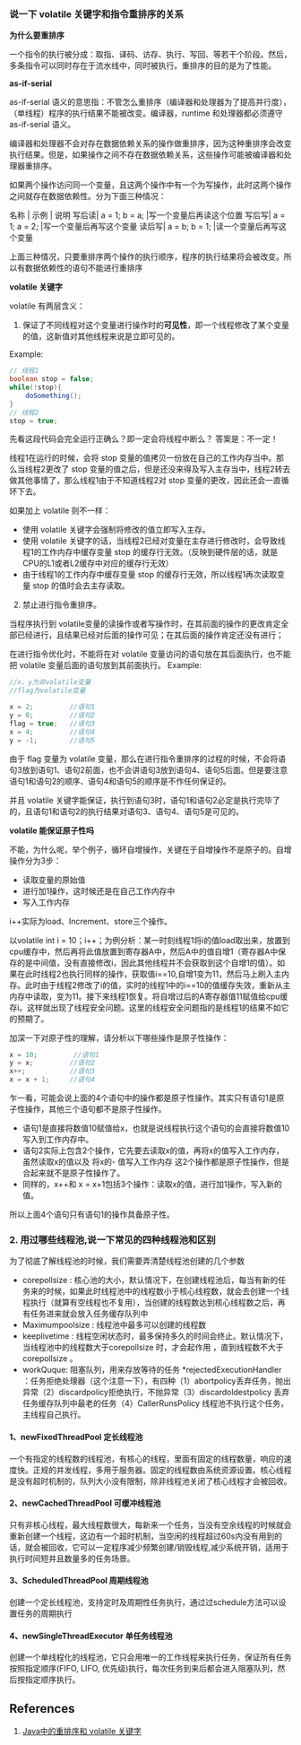 ### 说一下 volatile 关键字和指令重排序的关系

**为什么要重排序**

一个指令的执行被分成：取指、译码、访存、执行、写回、等若干个阶段。然后，多条指令可以同时存在于流水线中，同时被执行。重排序的目的是为了性能。

**as-if-serial**

as-if-serial 语义的意思指：不管怎么重排序（编译器和处理器为了提高并行度），（单线程）程序的执行结果不能被改变。编译器，runtime 和处理器都必须遵守 as-if-serial 语义。

编译器和处理器不会对存在数据依赖关系的操作做重排序，因为这种重排序会改变执行结果。但是，如果操作之间不存在数据依赖关系，这些操作可能被编译器和处理器重排序。

如果两个操作访问同一个变量，且这两个操作中有一个为写操作，此时这两个操作之间就存在数据依赖性。分为下面三种情况：

名称	| 示例 | 说明
写后读|	a = 1; b = a;	|写一个变量后再读这个位置
写后写|	a = 1; a = 2;	|写一个变量后再写这个变量
读后写|	a = b; b = 1;	|读一个变量后再写这个变量

上面三种情况，只要重排序两个操作的执行顺序，程序的执行结果将会被改变。所以有数据依赖性的语句不能进行重排序

**volatile 关键字**

volatile 有两层含义：
1. 保证了不同线程对这个变量进行操作时的**可见性**，即一个线程修改了某个变量的值，这新值对其他线程来说是立即可见的。

Example:
```java
// 线程1
boolean stop = false;
while(!stop){
    doSomething();
}
// 线程2
stop = true;
```

先看这段代码会完全运行正确么？即一定会将线程中断么？
答案是：不一定！

线程1在运行的时候，会将 stop 变量的值拷贝一份放在自己的工作内存当中。那么当线程2更改了 stop 变量的值之后，但是还没来得及写入主存当中，线程2转去做其他事情了，那么线程1由于不知道线程2对 stop 变量的更改，因此还会一直循环下去。

如果加上 volatile 则不一样：

- 使用 volatile 关键字会强制将修改的值立即写入主存。
- 使用 volatile 关键字的话，当线程2已经对变量在主存进行修改时，会导致线程1的工作内存中缓存变量 stop 的缓存行无效。（反映到硬件层的话，就是CPU的L1或者L2缓存中对应的缓存行无效）
- 由于线程1的工作内存中缓存变量 stop 的缓存行无效，所以线程1再次读取变量 stop 的值时会去主存读取。

2. 禁止进行指令重排序。

当程序执行到 volatile变量的读操作或者写操作时，在其前面的操作的更改肯定全部已经进行，且结果已经对后面的操作可见；在其后面的操作肯定还没有进行；

在进行指令优化时，不能将在对 volatile 变量访问的语句放在其后面执行，也不能把 volatile 变量后面的语句放到其前面执行。
Example:
```java
//x、y为非volatile变量
//flag为volatile变量

x = 2;         //语句1
y = 0;         //语句2
flag = true;   //语句3
x = 4;         //语句4
y = -1;        //语句5
```
由于 flag 变量为 volatile 变量，那么在进行指令重排序的过程的时候，不会将语句3放到语句1、语句2前面，也不会讲语句3放到语句4、语句5后面。但是要注意语句1和语句2的顺序、语句4和语句5的顺序是不作任何保证的。

并且 volatile 关键字能保证，执行到语句3时，语句1和语句2必定是执行完毕了的，且语句1和语句2的执行结果对语句3、语句4、语句5是可见的。

**volatile 能保证原子性吗**

不能，为什么呢，举个例子，循环自增操作，关键在于自增操作不是原子的。自增操作分为3步：

- 读取变量的原始值
- 进行加1操作，这时候还是在自己工作内存中
- 写入工作内存

i++实际为load、Increment、store三个操作。

以volatile int i = 10；i++；为例分析：某一时刻线程1将i的值load取出来，放置到cpu缓存中，然后再将此值放置到寄存器A中，然后A中的值自增1（寄存器A中保存的是中间值，没有直接修改i，因此其他线程并不会获取到这个自增1的值）。如果在此时线程2也执行同样的操作，获取值i==10,自增1变为11，然后马上刷入主内存。此时由于线程2修改了i的值，实时的线程1中的i==10的值缓存失效，重新从主内存中读取，变为11。接下来线程1恢复。将自增过后的A寄存器值11赋值给cpu缓存i。这样就出现了线程安全问题。这里的线程安全问题指的是线程1的结果不如它的预期了。

加深一下对原子性的理解，请分析以下哪些操作是原子性操作：
```java
x = 10;         //语句1
y = x;         //语句2
x++;           //语句3
x = x + 1;     //语句4
```
乍一看，可能会说上面的4个语句中的操作都是原子性操作。其实只有语句1是原子性操作，其他三个语句都不是原子性操作。

- 语句1是直接将数值10赋值给x，也就是说线程执行这个语句的会直接将数值10写入到工作内存中。
- 语句2实际上包含2个操作，它先要去读取x的值，再将x的值写入工作内存，虽然读取x的值以及 将x的- 值写入工作内存 这2个操作都是原子性操作，但是合起来就不是原子性操作了。
- 同样的，x++和 x = x+1包括3个操作：读取x的值，进行加1操作，写入新的值。

所以上面4个语句只有语句1的操作具备原子性。

### 2. 用过哪些线程池,说一下常见的四种线程池和区别

为了彻底了解线程池的时候，我们需要弄清楚线程池创建的几个参数
* corepollsize : 核心池的大小，默认情况下，在创建线程池后，每当有新的任务来的时候，如果此时线程池中的线程数小于核心线程数，就会去创建一个线程执行（就算有空线程也不复用），当创建的线程数达到核心线程数之后，再有任务进来就会放入任务缓存队列中
* Maximumpoolsize : 线程池中最多可以创建的线程数
* keeplivetime : 线程空闲状态时，最多保持多久的时间会终止。默认情况下，当线程池中的线程数大于corepollsize 时，才会起作用 ，直到线程数不大于 corepollsize 。
* workQuque: 阻塞队列，用来存放等待的任务
*rejectedExecutionHandler ：任务拒绝处理器（这个注意一下），有四种（1）abortpolicy丢弃任务，抛出异常（2）discardpolicy拒绝执行，不抛异常（3）discardoldestpolicy 丢弃任务缓存队列中最老的任务（4）CallerRunsPolicy 线程池不执行这个任务，主线程自己执行。

#### 1、newFixedThreadPool  定长线程池
一个有指定的线程数的线程池，有核心的线程，里面有固定的线程数量，响应的速度快。正规的并发线程，多用于服务器。固定的线程数由系统资源设置。核心线程是没有超时机制的，队列大小没有限制，除非线程池关闭了核心线程才会被回收。
#### 2、newCachedThreadPool 可缓冲线程池
只有非核心线程，最大线程数很大，每新来一个任务，当没有空余线程的时候就会重新创建一个线程，这边有一个超时机制，当空闲的线程超过60s内没有用到的话，就会被回收，它可以一定程序减少频繁创建/销毁线程,减少系统开销，适用于执行时间短并且数量多的任务场景。

#### 3、ScheduledThreadPool  周期线程池
创建一个定长线程池，支持定时及周期性任务执行，通过过schedule方法可以设置任务的周期执行

#### 4、newSingleThreadExecutor 单任务线程池
创建一个单线程化的线程池，它只会用唯一的工作线程来执行任务，保证所有任务按照指定顺序(FIFO, LIFO, 优先级)执行，每次任务到来后都会进入阻塞队列，然后按指定顺序执行。

## References
1. [Java中的重排序和 volatile 关键字](https://www.jianshu.com/p/b4d4506d3585)
